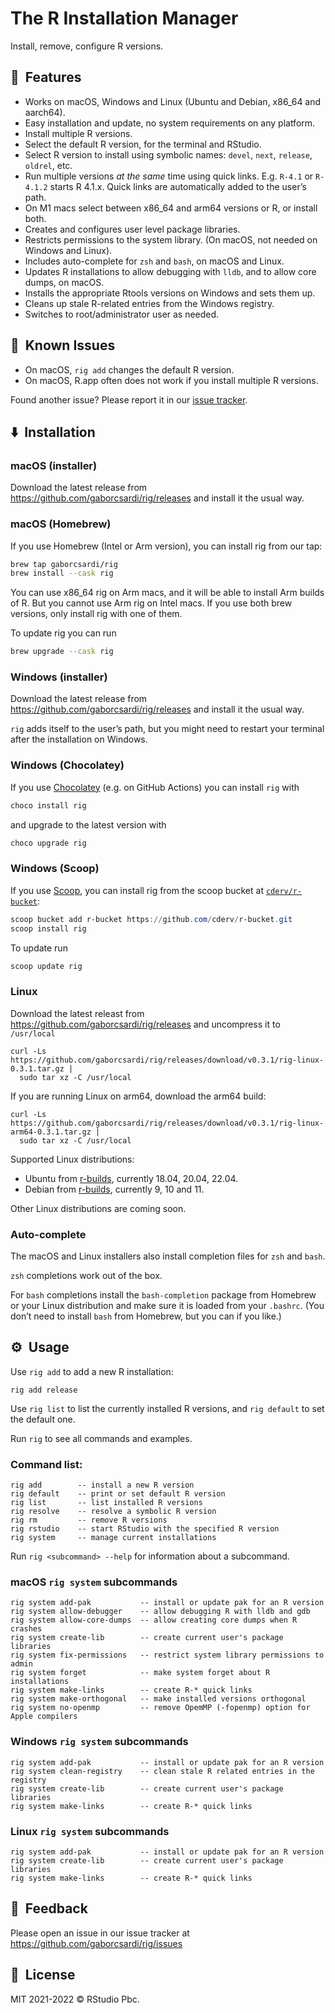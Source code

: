 
# The R Installation Manager

Install, remove, configure R versions.

## 🚀  Features

  - Works on macOS, Windows and Linux (Ubuntu and Debian, x86\_64 and
    aarch64).
  - Easy installation and update, no system requirements on any
    platform.
  - Install multiple R versions.
  - Select the default R version, for the terminal and RStudio.
  - Select R version to install using symbolic names: `devel`, `next`,
    `release`, `oldrel`, etc.
  - Run multiple versions *at the same* time using quick links. E.g.
    `R-4.1` or `R-4.1.2` starts R 4.1.x. Quick links are automatically
    added to the user’s path.
  - On M1 macs select between x86\_64 and arm64 versions or R, or
    install both.
  - Creates and configures user level package libraries.
  - Restricts permissions to the system library. (On macOS, not needed
    on Windows and Linux).
  - Includes auto-complete for `zsh` and `bash`, on macOS and Linux.
  - Updates R installations to allow debugging with `lldb`, and to allow
    core dumps, on macOS.
  - Installs the appropriate Rtools versions on Windows and sets them
    up.
  - Cleans up stale R-related entries from the Windows registry.
  - Switches to root/administrator user as needed.

## 🐞  Known Issues

  - On macOS, `rig add` changes the default R version.
  - On macOS, R.app often does not work if you install multiple R
    versions.

Found another issue? Please report it in our [issue
tracker](https://github.com/gaborcsardi/rig/issues).

## ⬇️  Installation

### macOS (installer)

Download the latest release from
<https://github.com/gaborcsardi/rig/releases> and install it the usual
way.

### macOS (Homebrew)

If you use Homebrew (Intel or Arm version), you can install rig from our
tap:

``` sh
brew tap gaborcsardi/rig
brew install --cask rig
```

You can use x86\_64 rig on Arm macs, and it will be able to install Arm
builds of R. But you cannot use Arm rig on Intel macs. If you use both
brew versions, only install rig with one of them.

To update rig you can run

``` sh
brew upgrade --cask rig
```

### Windows (installer)

Download the latest release from
<https://github.com/gaborcsardi/rig/releases> and install it the usual
way.

`rig` adds itself to the user’s path, but you might need to restart your
terminal after the installation on Windows.

### Windows (Chocolatey)

If you use [Chocolatey](https://chocolatey.org/) (e.g. on GitHub
Actions) you can install `rig` with

``` powershell
choco install rig
```

and upgrade to the latest version with

``` powershell
choco upgrade rig
```

### Windows (Scoop)

If you use [Scoop](https://scoop.sh/), you can install rig from the
scoop bucket at
[`cderv/r-bucket`](https://github.com/cderv/r-bucket#r-installation-manager-rig):

``` powershell
scoop bucket add r-bucket https://github.com/cderv/r-bucket.git
scoop install rig
```

To update run

``` powershell
scoop update rig
```

### Linux

Download the latest releast from
<https://github.com/gaborcsardi/rig/releases> and uncompress it to
`/usr/local`

    curl -Ls https://github.com/gaborcsardi/rig/releases/download/v0.3.1/rig-linux-0.3.1.tar.gz |
      sudo tar xz -C /usr/local

If you are running Linux on arm64, download the arm64 build:

    curl -Ls https://github.com/gaborcsardi/rig/releases/download/v0.3.1/rig-linux-arm64-0.3.1.tar.gz |
      sudo tar xz -C /usr/local

Supported Linux distributions:

  - Ubuntu from
    [r-builds](https://github.com/rstudio/r-builds#r-builds), currently
    18.04, 20.04, 22.04.
  - Debian from
    [r-builds](https://github.com/rstudio/r-builds#r-builds), currently
    9, 10 and 11.

Other Linux distributions are coming soon.

### Auto-complete

The macOS and Linux installers also install completion files for `zsh`
and `bash`.

`zsh` completions work out of the box.

For `bash` completions install the `bash-completion` package from
Homebrew or your Linux distribution and make sure it is loaded from your
`.bashrc`. (You don’t need to install `bash` from Homebrew, but you can
if you like.)

## ⚙️  Usage

Use `rig add` to add a new R installation:

    rig add release

Use `rig list` to list the currently installed R versions, and `rig
default` to set the default one.

Run `rig` to see all commands and examples.

### Command list:

    rig add        -- install a new R version
    rig default    -- print or set default R version
    rig list       -- list installed R versions
    rig resolve    -- resolve a symbolic R version
    rig rm         -- remove R versions
    rig rstudio    -- start RStudio with the specified R version
    rig system     -- manage current installations

Run `rig <subcommand> --help` for information about a subcommand.

### macOS `rig system` subcommands

    rig system add-pak           -- install or update pak for an R version
    rig system allow-debugger    -- allow debugging R with lldb and gdb
    rig system allow-core-dumps  -- allow creating core dumps when R crashes
    rig system create-lib        -- create current user's package libraries
    rig system fix-permissions   -- restrict system library permissions to admin
    rig system forget            -- make system forget about R installations
    rig system make-links        -- create R-* quick links
    rig system make-orthogonal   -- make installed versions orthogonal
    rig system no-openmp         -- remove OpemMP (-fopenmp) option for Apple compilers

### Windows `rig system` subcommands

    rig system add-pak           -- install or update pak for an R version
    rig system clean-registry    -- clean stale R related entries in the registry
    rig system create-lib        -- create current user's package libraries
    rig system make-links        -- create R-* quick links

### Linux `rig system` subcommands

    rig system add-pak           -- install or update pak for an R version
    rig system create-lib        -- create current user's package libraries
    rig system make-links        -- create R-* quick links

## 🤝  Feedback

Please open an issue in our issue tracker at
<https://github.com/gaborcsardi/rig/issues>

## 📘  License

MIT 2021-2022 © RStudio Pbc.

